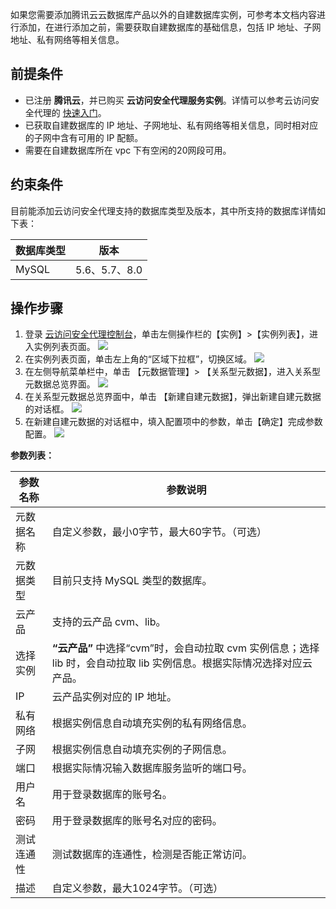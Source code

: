 如果您需要添加腾讯云云数据库产品以外的自建数据库实例，可参考本文档内容进行添加，在进行添加之前，需要获取自建数据库的基础信息，包括 IP 地址、子网地址、私有网络等相关信息。

## 前提条件
- 已注册 **腾讯云**，并已购买 **云访问安全代理服务实例**。详情可以参考云访问安全代理的 [快速入门](https://cloud.tencent.com/document/product/1303/47856)。
- 已获取自建数据库的 IP 地址、子网地址、私有网络等相关信息，同时相对应的子网中含有可用的 IP 配额。
- 需要在自建数据库所在 vpc 下有空闲的20网段可用。

## 约束条件
目前能添加云访问安全代理支持的数据库类型及版本，其中所支持的数据库详情如下表：

| 数据库类型 | 版本          |
| ---------- | ------------- |
| MySQL      | 5.6、5.7、8.0 |

## 操作步骤
1. 登录 [云访问安全代理控制台](https://console.cloud.tencent.com/casb)，单击左侧操作栏的【实例】>【实例列表】，进入实例列表页面。
![](https://main.qcloudimg.com/raw/53a34b358dcc3d31a9bd75d519b96400.jpg)
2. 在实例列表页面，单击左上角的“区域下拉框”，切换区域。
![](https://main.qcloudimg.com/raw/ef3fc5f396656686fc56a082688787fa.png)
3. 在左侧导航菜单栏中，单击 【元数据管理】> 【关系型元数据】，进入关系型元数据总览界面。
![](https://main.qcloudimg.com/raw/27bfe6a2e1e2a6a96537e53bf948adda.jpg)
4. 在关系型元数据总览界面中，单击 【新建自建元数据】，弹出新建自建元数据的对话框。
![](https://main.qcloudimg.com/raw/1364e3823190cc745d2ae8b479f7e7d1.png)
5. 在新建自建元数据的对话框中，填入配置项中的参数，单击【确定】完成参数配置。
 ![](https://main.qcloudimg.com/raw/9ee12f821ac3d3dd36b16c2abcdc0eeb.jpg) 

**参数列表：**

| 参数名称   | 参数说明                                                     |
| ---------- | ------------------------------------------------------------ |
| 元数据名称 | 自定义参数，最小0字节，最大60字节。（可选）                                                 |
| 元数据类型 | 目前只支持 MySQL 类型的数据库。                                |
| 云产品     | 支持的云产品 cvm、lib。                                        |
| 选择实例   | **“云产品”** 中选择“cvm”时，会自动拉取 cvm 实例信息；选择 lib 时，会自动拉取 lib 实例信息。根据实际情况选择对应云产品。 |
| IP         | 云产品实例对应的 IP 地址。                                     |
| 私有网络   | 根据实例信息自动填充实例的私有网络信息。                     |
| 子网       | 根据实例信息自动填充实例的子网信息。                         |
| 端口       | 根据实际情况输入数据库服务监听的端口号。                     |
| 用户名     | 用于登录数据库的账号名。                                     |
| 密码       | 用于登录数据库的账号名对应的密码。                           |
| 测试连通性 | 测试数据库的连通性，检测是否能正常访问。                       |
| 描述       | 自定义参数，最大1024字节。（可选）                                                  |
